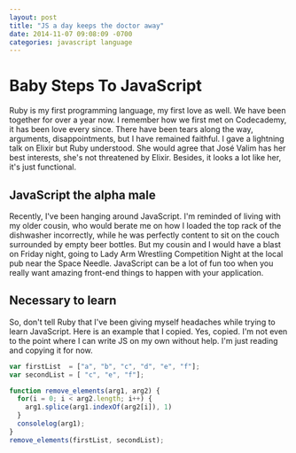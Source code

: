 ```yaml
---
layout: post
title: "JS a day keeps the doctor away"
date: 2014-11-07 09:08:09 -0700
categories: javascript language
---
```

# Baby Steps To JavaScript

Ruby is my first programming language, my first love as well. We have been together for over a year
now. I remember how we first met on Codecademy, it has been love every since. There have been tears
along the way, arguments, disappointments, but I have remained faithful. I gave a lightning talk on
Elixir but Ruby understood. She would agree that José Valim has her best interests, she's not
threatened by Elixir. Besides, it looks a lot like her, it's just functional.

## JavaScript the alpha male

Recently, I've been hanging around JavaScript. I'm reminded of living with my older cousin, who
would berate me on how I loaded the top rack of the dishwasher incorrectly, while he was perfectly
content to sit on the couch surrounded by empty beer bottles. But my cousin and I would have a blast
on Friday night, going to Lady Arm Wrestling Competition Night at the local pub near the Space Needle.
JavaScript can be a lot of fun too when you really want amazing front-end things to happen with your
application.

## Necessary to learn

So, don't tell Ruby that I've been giving myself headaches while trying to learn JavaScript. Here is an
example that I copied. Yes, copied. I'm not even to the point where I can write JS on my own
without help. I'm just reading and copying it for now.

```javascript
var firstList  = ["a", "b", "c", "d", "e", "f"];
var secondList = [ "c", "e", "f"];

function remove_elements(arg1, arg2) {
  for(i = 0; i < arg2.length; i++) {
    arg1.splice(arg1.indexOf(arg2[i]), 1)
  }
  consolelog(arg1);
}
remove_elements(firstList, secondList);
```

